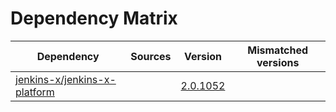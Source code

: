 # Dependency Matrix

Dependency | Sources | Version | Mismatched versions
---------- | ------- | ------- | -------------------
[jenkins-x/jenkins-x-platform](https://github.com/jenkins-x/jenkins-x-platform.git) |  | [2.0.1052](https://github.com/jenkins-x/jenkins-x-platform/releases/tag/v2.0.1052) | 
